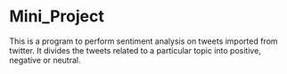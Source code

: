 # Mini_Project
This is a program to perform sentiment analysis on tweets imported from twitter. It divides the tweets related to a particular topic into positive, negative or neutral.
